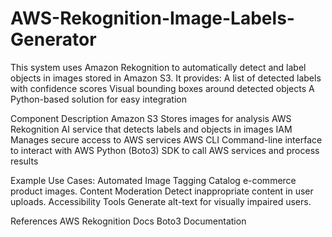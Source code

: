 # AWS-Rekognition-Image-Labels-Generator
This system uses Amazon Rekognition to automatically detect and label objects in images stored in Amazon S3. It provides:
A list of detected labels with confidence scores
Visual bounding boxes around detected objects
A Python-based solution for easy integration

Component	           Description
Amazon S3	           Stores images for analysis
AWS Rekognition	     AI service that detects labels and objects in images
IAM	Manages          secure access to AWS services
AWS CLI              Command-line interface to interact with AWS
Python (Boto3)       SDK to call AWS services and process results

Example Use Cases:
Automated Image Tagging
Catalog e-commerce product images.
Content Moderation
Detect inappropriate content in user uploads.
Accessibility Tools
Generate alt-text for visually impaired users.

References
AWS Rekognition Docs
Boto3 Documentation
